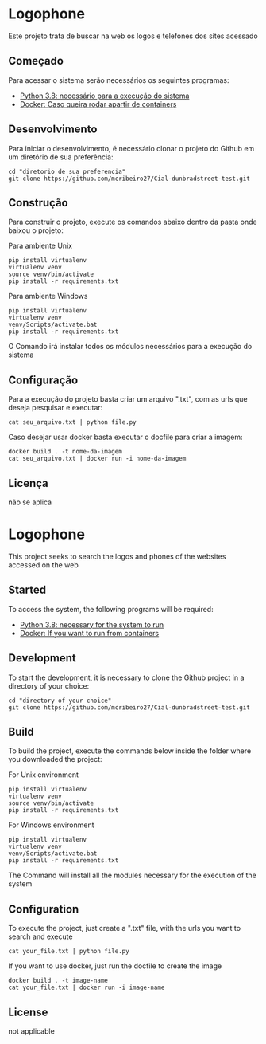 # Logophone

Este projeto trata de buscar na web os logos e telefones dos sites acessado
## Começado
Para acessar o sistema serão necessários os seguintes programas:


- [Python 3.8: necessário para a execução do sistema](https://www.python.org/downloads/)
- [Docker: Caso queira rodar apartir de containers](https://www.docker.com/get-started)

## Desenvolvimento

Para iniciar o desenvolvimento, é necessário clonar o projeto do Github em um diretório de sua preferência:
```commandline
cd "diretorio de sua preferencia"
git clone https://github.com/mcribeiro27/Cial-dunbradstreet-test.git
```
## Construção

Para construir o projeto, execute os comandos abaixo dentro da pasta onde baixou o projeto:

Para ambiente Unix
```commandline
pip install virtualenv
virtualenv venv
source venv/bin/activate
pip install -r requirements.txt
```
Para ambiente Windows
```commandline
pip install virtualenv
virtualenv venv
venv/Scripts/activate.bat
pip install -r requirements.txt
```

O Comando irá instalar todos os módulos necessários para a execução do sistema

## Configuração

Para a execução do projeto basta criar um arquivo ".txt", com as urls que deseja pesquisar e executar:
```commandline
cat seu_arquivo.txt | python file.py
```
Caso desejar usar docker basta executar o docfile para criar a imagem:
```commandline
docker build . -t nome-da-imagem
cat seu_arquivo.txt | docker run -i nome-da-imagem
```
## Licença

não se aplica

# Logophone

This project seeks to search the logos and phones of the websites accessed on the web

## Started

To access the system, the following programs will be required: 
- [Python 3.8: necessary for the system to run](https://www.python.org/downloads/)
- [Docker: If you want to run from containers](https://www.docker.com/get-started)

## Development

To start the development, it is necessary to clone the Github project in a directory of your choice:
```commandline
cd "directory of your choice"
git clone https://github.com/mcribeiro27/Cial-dunbradstreet-test.git
```
## Build

To build the project, execute the commands below inside the folder where you downloaded the project:

For Unix environment
```commandline
pip install virtualenv
virtualenv venv
source venv/bin/activate
pip install -r requirements.txt
```
For Windows environment
```commandline
pip install virtualenv
virtualenv venv
venv/Scripts/activate.bat
pip install -r requirements.txt
```
The Command will install all the modules necessary for the execution of the system

## Configuration

To execute the project, just create a ".txt" file, with the urls you want to search and execute
```commandline
cat your_file.txt | python file.py
```
If you want to use docker, just run the docfile to create the image
```commandline
docker build . -t image-name
cat your_file.txt | docker run -i image-name
```
## License

not applicable